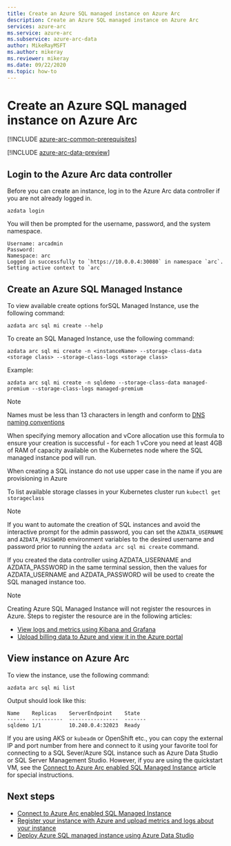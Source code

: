 ```yaml
---
title: Create an Azure SQL managed instance on Azure Arc
description: Create an Azure SQL managed instance on Azure Arc
services: azure-arc
ms.service: azure-arc
ms.subservice: azure-arc-data
author: MikeRayMSFT
ms.author: mikeray
ms.reviewer: mikeray
ms.date: 09/22/2020
ms.topic: how-to
---
```


# Create an Azure SQL managed instance on Azure Arc

[!INCLUDE [azure-arc-common-prerequisites](../../../includes/azure-arc-common-prerequisites.md)]

[!INCLUDE [azure-arc-data-preview](../../../includes/azure-arc-data-preview.md)]

## Login to the Azure Arc data controller

Before you can create an instance, log in to the Azure Arc data controller if you are not already logged in.

```console
azdata login
```

You will then be prompted for the username, password, and the system namespace.  

```console
Username: arcadmin
Password:
Namespace: arc
Logged in successfully to `https://10.0.0.4:30080` in namespace `arc`. Setting active context to `arc`
```

## Create an Azure SQL Managed Instance

To view available create options forSQL Managed Instance, use the following command:
```console
azdata arc sql mi create --help
```

To create an SQL Managed Instance, use the following command:

```console
azdata arc sql mi create -n <instanceName> --storage-class-data <storage class> --storage-class-logs <storage class>
```

Example:

```console
azdata arc sql mi create -n sqldemo --storage-class-data managed-premium --storage-class-logs managed-premium
```
> [!NOTE]
>  Names must be less than 13 characters in length and conform to [DNS naming conventions](https://kubernetes.io/docs/concepts/overview/working-with-objects/names/#dns-label-names)
>
>  When specifying memory allocation and vCore allocation use this formula to ensure your creation is successful - for each 1 vCore you need at least 4GB of RAM of capacity available on the Kubernetes node where the SQL managed instance pod will run.
>
>  When creating a SQL instance do not use upper case in the name if you are provisioning in Azure
>
>  To list available storage classes in your Kubernetes cluster run `kubectl get storageclass` 


> [!NOTE]
> If you want to automate the creation of SQL instances and avoid the interactive prompt for the admin password, you can set the `AZDATA_USERNAME` and `AZDATA_PASSWORD` environment variables to the desired username and password prior to running the `azdata arc sql mi create` command.
> 
>  If you created the data controller using AZDATA_USERNAME and AZDATA_PASSWORD in the same terminal session, then the values for AZDATA_USERNAME and AZDATA_PASSWORD will be used to create the SQL managed instance too.

> [!NOTE]
> Creating Azure SQL Managed Instance will not register the resources in Azure. Steps to register the resource are in the following articles: 
> - [View logs and metrics using Kibana and Grafana](monitor-grafana-kibana.md)
> - [Upload billing data to Azure and view it in the Azure portal](view-billing-data-in-azure.md) 


## View instance on Azure Arc

To view the instance, use the following command:

```console
azdata arc sql mi list
```

Output should look like this:

```console
Name    Replicas    ServerEndpoint    State
------  ----------  ----------------  -------
sqldemo 1/1         10.240.0.4:32023  Ready
```

If you are using AKS or `kubeadm` or OpenShift etc., you can copy the external IP and port number from here and connect to it using your favorite tool for connecting to a SQL Sever/Azure SQL instance such as Azure Data Studio or SQL Server Management Studio. However, if you are using the quickstart VM, see the [Connect to Azure Arc enabled SQL Managed Instance](connect-managed-instance.md) article for special instructions.


## Next steps
- [Connect to Azure Arc enabled SQL Managed Instance](connect-managed-instance.md)
- [Register your instance with Azure and upload metrics and logs about your instance](upload-metrics-and-logs-to-azure-monitor.md)
- [Deploy Azure SQL managed instance using Azure Data Studio](create-sql-managed-instance-azure-data-studio.md)
